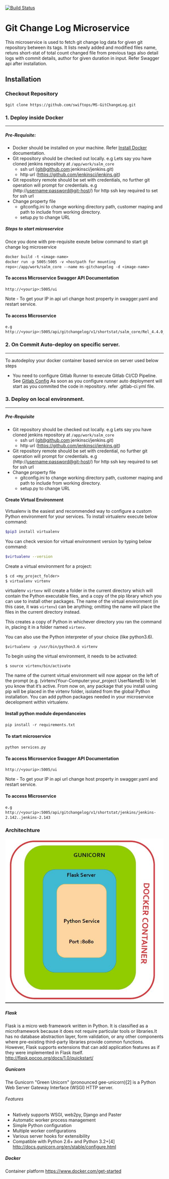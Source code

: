 [![Build Status](https://dev.azure.com/swiftops/swiftops/_apis/build/status/swiftops.git_change_log)](https://dev.azure.com/swiftops/swiftops/_build/latest?definitionId=1)

# Git Change Log Microservice

This microservice is used to fetch git change log data for given git repository between its tags. It lists newly added and modified files name, retuns short-stat of total count changed file from previous tags also detail logs with commit details, author for given duration in input. Refer Swagger api after installation.

## Installation
### Checkout Repository
```
$git clone https://github.com/swiftops/MS-GitChangeLog.git
```

### 1. Deploy inside Docker
---
##### Pre-Requisite:
* Docker should be installed on your machine. Refer [Install Docker](https://www.digitalocean.com/community/tutorials/how-to-install-and-use-docker-on-ubuntu-16-04) documentation.
*  Git repository should be checked out locally. 
   e.g  Lets say you have cloned jenkins repository at `/app/work/salm_core`
   + ssh url (git@github.com:jenkinsci/jenkins.git)
   + http url (https://github.com/jenkinsci/jenkins.git)
*  Git repository remote should be set with credentials, no further git operation will prompt for credentials.
    e.g (http://<username:password@git-host>/<git-repositiory>) for http
    ssh key required to set for ssh url
*  Change property file
   + gitconfig.ini to change working directory path, customer maping and path to include from working directory.
   + setup.py to change URL

    
##### Steps to start microservice
Once you  done with pre-requisite exeute below command to start git change log microservice
```
docker build -t <image-name>
docker run -p 5005:5005 -v <hostpath for mounting repo>:/app/work/salm_core --name ms-gitchangelog -d <image-name>
```
#### To access Microservice Swagger API Documentation
```
http://<yourip>:5005/ui
```
Note - To get your IP in api url change host property in swagger.yaml and restart service.

#### To access Microservice
```
e.g
http://<yourip>:5005/api/gitchangelog/v1/shortstat/salm_core/Rel_4.4.0_Rel_4.5.0
```
### 2. On Commit Auto-deploy on specific server.
---
To autodeploy your docker container based service on server used below steps
* You need to configure Gitlab Runner to execute Gitlab CI/CD Pipeline. See [Gitlab Config](https://docs.gitlab.com/runner/install)
As soon as you configure runner auto deployment will start as you commited the code in repository.
refer .gitlab-ci.yml file.

### 3. Deploy on local environment.
----
##### Pre-Requisite
* Git repository should be checked out locally.
   e.g  Lets say you have cloned jenkins repository at `/app/work/salm_core`
   + ssh url (git@github.com:jenkinsci/jenkins.git)
   + http url (https://github.com/jenkinsci/jenkins.git)
* Git repository remote should be set with credential, no further git operation will prompt for credentials.
      e.g (http://<username:password@git-host>/<git-repositiory>) for http
      ssh key required to set for ssh url
*  Change property file
   + gitconfig.ini to change working directory path, customer maping and path to include from working directory.
   + setup.py to change URL
 
#### Create Virtual Environment
Virtualenv is the easiest and recommended way to configure a custom Python environment for your services.
To install virtualenv execute below command:
```sh
$pip3 install virtualenv
```
You can check version for virtual environment version by typing below command:
```sh
$virtualenv --version
```
Create a virtual environment for a project:
```
$ cd <my_project_folder>
$ virtualenv virtenv
```
virtualenv `virtenv` will create a folder in the current directory which will contain the Python executable files, and a copy of the pip library which you can use to install other packages. The name of the virtual environment (in this case, it was `virtenv`) can be anything; omitting the name will place the files in the current directory instead.

This creates a copy of Python in whichever directory you ran the command in, placing it in a folder named `virtenv`.

You can also use the Python interpreter of your choice (like python3.6).
```
$virtualenv -p /usr/bin/python3.6 virtenv
```
To begin using the virtual environment, it needs to be activated:
```
$ source virtenv/bin/activate
```
The name of the current virtual environment will now appear on the left of the prompt (e.g. (virtenv)Your-Computer:your_project UserName$) to let you know that it’s active. From now on, any package that you install using pip will be placed in the virtenv folder, isolated from the global Python installation. You can add python packages needed in your microservice decelopment within virtualenv. 

#### Install python module dependanceies
```
pip install -r requirements.txt
```
#### To start microservice 
```
python services.py
```
#### To access Microservice Swagger API Documentation
```
http://<yourip>:5005/ui
```
Note - To get your IP in api url change host property in swagger.yaml and restart service.


#### To access Microservice
```
e.g http://<yourip>:5005/api/gitchangelog/v1/shortstat/jenkins/jenkins-2.142..jenkins-2.143
```
### Architechture
![Scheme](gitchangelog.JPG)

##### Flask
Flask is a micro web framework written in Python. It is classified as a microframework because it does not require particular tools or libraries.It has no database abstraction layer, form validation, or any other components where pre-existing third-party libraries provide common functions. However, Flask supports extensions that can add application features as if they were implemented in Flask itself.
http://flask.pocoo.org/docs/1.0/quickstart/


##### Gunicorn
The Gunicorn "Green Unicorn" (pronounced gee-unicorn)[2] is a Python Web Server Gateway Interface (WSGI) HTTP server. 

###### Features
* Natively supports WSGI, web2py, Django and Paster
* Automatic worker process management
* Simple Python configuration
* Multiple worker configurations
* Various server hooks for extensibility
* Compatible with Python 2.6+ and Python 3.2+[4]
http://docs.gunicorn.org/en/stable/configure.html

##### Docker 
Container platform
https://www.docker.com/get-started


